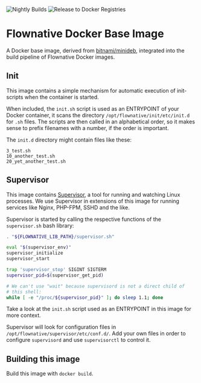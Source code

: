 ![Nightly Builds](https://github.com/flownative/docker-base/workflows/Nightly%20Builds/badge.svg)
![Release to Docker Registries](https://github.com/flownative/docker-base/workflows/Release%20to%20Docker%20Registries/badge.svg)

# Flownative Docker Base Image

A Docker base image, derived from [bitnami/minideb](https://github.com/bitnami/minideb),
integrated into the build pipeline of Flownative Docker images.

## Init

This image contains a simple mechanism for automatic execution of
init-scripts when the container is started.

When included, the `init.sh` script is used as an ENTRYPOINT of your
Docker container, it scans the directory
`/opt/flownative/init/etc/init.d` for `.sh` files. The scripts are then
called in an alphabetical order, so it makes sense to prefix filenames
with a number, if the order is important.

The `init.d` directory might contain files like these:

```
3_test.sh
10_another_test.sh
20_yet_another_test.sh
```

## Supervisor

This image contains [Supervisor](http://supervisord.org/), a tool for
running and watching Linux processes. We use Supervisor in extensions of
this image for running services like Nginx, PHP-FPM, SSHD and the like.

Supervisor is started by calling the respective functions of the
`supervisor.sh` bash library:

```bash
. "${FLOWNATIVE_LIB_PATH}/supervisor.sh"

eval "$(supervisor_env)"
supervisor_initialize
supervisor_start

trap 'supervisor_stop' SIGINT SIGTERM
supervisor_pid=$(supervisor_get_pid)

# We can't use "wait" because supervisord is not a direct child of
# this shell:
while [ -e "/proc/${supervisor_pid}" ]; do sleep 1.1; done
```
Take a look at the `init.sh` script used as an ENTRYPOINT in this image
for more context.

Supervisor will look for configuration files in
`/opt/flownative/supervisor/etc/conf.d/`. Add your own files in order to
configure `supervisord` and use `supervisorctl` to control it.

## Building this image

Build this image with `docker build`.
